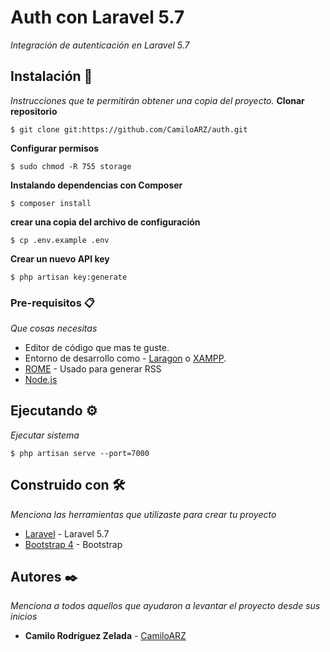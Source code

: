 # Auth con Laravel 5.7

_Integración de autenticación en Laravel 5.7_

## Instalación 🔧

_Instrucciones que te permitirán obtener una copia del proyecto._
**Clonar repositorio**
```
$ git clone git:https://github.com/CamiloARZ/auth.git
```
**Configurar permisos**
```
$ sudo chmod -R 755 storage
```
**Instalando dependencias con Composer**
```
$ composer install
```
**crear una copia del archivo de configuración**
```
$ cp .env.example .env
```
**Crear un nuevo API key**
```
$ php artisan key:generate
```

### Pre-requisitos 📋

_Que cosas necesitas_

* Editor de código que mas te guste.
* Entorno de desarrollo como - [Laragon](https://laragon.org) o [XAMPP](https://www.apachefriends.org/es/index.html).
* [ROME](https://rometools.github.io/rome/) - Usado para generar RSS
* [Node.js](https://nodejs.org/en/)

## Ejecutando ⚙️

_Ejecutar sistema_
```
$ php artisan serve --port=7000
```

## Construido con 🛠️

_Menciona las herramientas que utilizaste para crear tu proyecto_

* [Laravel](https://laravel.com/) - Laravel 5.7
* [Bootstrap 4](https://getbootstrap.com/) - Bootstrap


## Autores ✒️

_Menciona a todos aquellos que ayudaron a levantar el proyecto desde sus inicios_

* **Camilo Rodríguez Zelada**  - [CamiloARZ](https://github.com/CamiloARZ)

